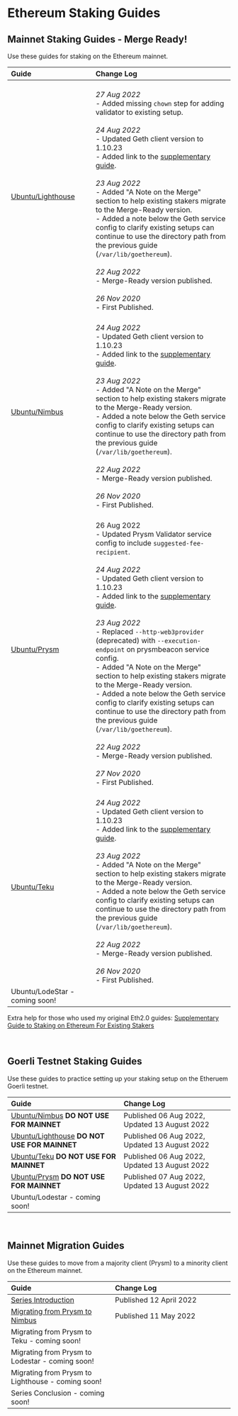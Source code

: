 # Ethereum Staking Guides #

## Mainnet Staking Guides - Merge Ready! ##

Use these guides for staking on the Ethereum mainnet.

| Guide <img width=345/> | Change Log <img width=400/> |
| :--------- | :---------- |
| [Ubuntu/Lighthouse](https://someresat.medium.com/guide-to-staking-on-ethereum-ubuntu-lighthouse-773f5d982e03) | <br> *27 Aug 2022* <br> - Added missing `chown` step for adding validator to existing setup. <br><br> *24 Aug 2022* <br> - Updated Geth client version to 1.10.23 <br> - Added link to the [supplementary guide](https://someresat.medium.com/supplementary-guide-to-staking-on-ethereum-for-existing-stakers-57493678a460). <br><br> *23 Aug 2022* <br> - Added "A Note on the Merge" section to help existing stakers migrate to the Merge-Ready version. <br> - Added a note below the Geth service config to clarify existing setups can continue to use the directory path from the previous guide (`/var/lib/goethereum`). <br><br> *22 Aug 2022* <br> - Merge-Ready version published. <br><br> *26 Nov 2020* <br> - First Published. |
| [Ubuntu/Nimbus](https://someresat.medium.com/guide-to-staking-on-ethereum-ubuntu-nimbus-31f56657ea8f) | <br> *24 Aug 2022* <br> - Updated Geth client version to 1.10.23 <br> - Added link to the [supplementary guide](https://someresat.medium.com/supplementary-guide-to-staking-on-ethereum-for-existing-stakers-57493678a460). <br><br> *23 Aug 2022* <br> - Added "A Note on the Merge" section to help existing stakers migrate to the Merge-Ready version. <br> - Added a note below the Geth service config to clarify existing setups can continue to use the directory path from the previous guide (`/var/lib/goethereum`). <br><br> *22 Aug 2022* <br> - Merge-Ready version published. <br><br> *26 Nov 2020* <br> - First Published. |
| [Ubuntu/Prysm](https://someresat.medium.com/guide-to-staking-on-ethereum-ubuntu-prysm-581fb1969460) | <br> 26 Aug 2022 <br> - Updated Prysm Validator service config to include `suggested-fee-recipient`. <br><br> *24 Aug 2022* <br> - Updated Geth client version to 1.10.23 <br> - Added link to the [supplementary guide](https://someresat.medium.com/supplementary-guide-to-staking-on-ethereum-for-existing-stakers-57493678a460). <br><br> *23 Aug 2022* <br> - Replaced `--http-web3provider` (deprecated) with `--execution-endpoint` on prysmbeacon service config. <br> - Added "A Note on the Merge" section to help existing stakers migrate to the Merge-Ready version. <br> - Added a note below the Geth service config to clarify existing setups can continue to use the directory path from the previous guide (`/var/lib/goethereum`). <br><br> *22 Aug 2022* <br> - Merge-Ready version published. <br><br> *27 Nov 2020* <br> - First Published. |
| [Ubuntu/Teku](https://someresat.medium.com/guide-to-staking-on-ethereum-ubuntu-teku-f09ecd9ef2ee) | <br> *24 Aug 2022* <br> - Updated Geth client version to 1.10.23 <br> - Added link to the [supplementary guide](https://someresat.medium.com/supplementary-guide-to-staking-on-ethereum-for-existing-stakers-57493678a460). <br><br> *23 Aug 2022* <br> - Added "A Note on the Merge" section to help existing stakers migrate to the Merge-Ready version. <br> - Added a note below the Geth service config to clarify existing setups can continue to use the directory path from the previous guide (`/var/lib/goethereum`). <br><br> *22 Aug 2022* <br> - Merge-Ready version published. <br><br> *26 Nov 2020* <br> - First Published. |
| Ubuntu/LodeStar - coming soon! | |

Extra help for those who used my original Eth2.0 guides: [Supplementary Guide to Staking on Ethereum For Existing Stakers](https://someresat.medium.com/supplementary-guide-to-staking-on-ethereum-for-existing-stakers-57493678a460)

<br/>

## Goerli Testnet Staking Guides ##

Use these guides to practice setting up your staking setup on the Etheruem Goerli testnet.

| Guide <img width=345/> | Change Log <img width=400/> |
| :---- | :--------- |
| [Ubuntu/Nimbus](https://someresat.medium.com/guide-to-staking-on-ethereum-ubuntu-goerli-nimbus-3b0e2c0c6e0e) **DO NOT USE FOR MAINNET** | Published 06 Aug 2022, Updated 13 August 2022 |
| [Ubuntu/Lighthouse](https://someresat.medium.com/guide-to-staking-on-ethereum-ubuntu-g%C3%B6erli-lighthouse-8d0a2a811e6e) **DO NOT USE FOR MAINNET** | Published 06 Aug 2022, Updated 13 August 2022 |
| [Ubuntu/Teku](https://someresat.medium.com/guide-to-staking-on-ethereum-ubuntu-g%C3%B6erli-teku-6512b26f1372) **DO NOT USE FOR MAINNET** | Published 06 Aug 2022, Updated 13 August 2022 |
| [Ubuntu/Prysm](https://someresat.medium.com/guide-to-staking-on-ethereum-ubuntu-goerli-prysm-4a640794e8b5) **DO NOT USE FOR MAINNET** | Published 07 Aug 2022, Updated 13 August 2022 |
| Ubuntu/Lodestar - coming soon! | |

<br/>

## Mainnet Migration Guides ##

Use these guides to move from a majority client (Prysm) to a minority client on the Ethereum mainnet.

| Guide <img width=345/> | Change Log <img width=400/> |
| :---- | :--------- |
| [Series Introduction](https://someresat.medium.com/ethereum-staker-migration-guides-introduction-45505079b1f0) | Published 12 April 2022 |
| [Migrating from Prysm to Nimbus](https://someresat.medium.com/ethereum-staker-migration-guide-migrating-from-prysm-to-nimbus-b802a7dcb31e) | Published 11 May 2022 |
| Migrating from Prysm to Teku - coming soon! | |
| Migrating from Prysm to Lodestar - coming soon! | |
| Migrating from Prysm to Lighthouse - coming soon! | |
| Series Conclusion - coming soon! | |
